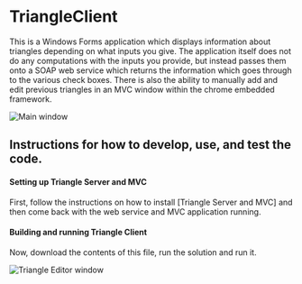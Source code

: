 # TriangleClient

This is a Windows Forms application which displays information about triangles depending on what inputs you give. The application itself does not do any computations with the inputs you provide, but instead passes them onto a SOAP web service which returns the information which goes through to the various check boxes. There is also the ability to manually add and edit previous triangles in an MVC window within the chrome embedded framework. 

![Main window](https://i.imgur.com/BZ90mb7.png)

## Instructions for how to develop, use, and test the code.

#### Setting up Triangle Server and MVC

First, follow the instructions on how to install [Triangle Server and MVC] and then come back with the web service and MVC application running.

#### Building and running Triangle Client

Now, download the contents of this file, run the solution and run it.

![Triangle Editor window](https://i.imgur.com/yQusgQw.png)
